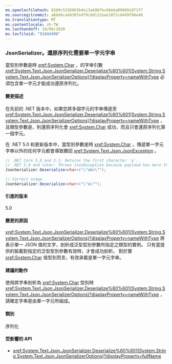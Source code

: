 ```yaml
---
ms.openlocfilehash: 8209c5336983bde13a698fbc68e6a099091071f7
ms.sourcegitcommit: a6bd4cad438fe479cbd112eae10f2cd449f06e40
ms.translationtype: MT
ms.contentlocale: zh-TW
ms.lasthandoff: 10/08/2020
ms.locfileid: "91844498"
---
```

### <a name="jsonserializerdeserialize-requires-single-character-string"></a>JsonSerializer。還原序列化需要單一字元字串

當型別參數是時 <xref:System.Char> ，的字串引數 <xref:System.Text.Json.JsonSerializer.Deserialize%60%601(System.String,System.Text.Json.JsonSerializerOptions)?displayProperty=nameWithType> 必須包含單一字元才能成功還原序列化。

#### <a name="change-description"></a>變更描述

在先前的 .NET 版本中，如果您將多個字元的字串傳遞至 <xref:System.Text.Json.JsonSerializer.Deserialize%60%601(System.String,System.Text.Json.JsonSerializerOptions)?displayProperty=nameWithType> ，且類型參數是，則還原序列化會 <xref:System.Char> 成功，而且只會還原序列化第一個字元。

在 .NET 5.0 和更新版本中，當型別參數是時 <xref:System.Char> ，傳遞單一字元字串以外的任何字元都會導致擲回 <xref:System.Text.Json.JsonException> 。

```csharp
// .NET Core 3.0 and 3.1: Returns the first character 'a'.
// .NET 5.0 and later: Throws JsonException because payload has more than one character.
JsonSerializer.Deserialize<char>("\"abc\"");

// Correct usage.
JsonSerializer.Deserialize<char>("\"a\"");
```

#### <a name="version-introduced"></a>引進的版本

5.0

#### <a name="reason-for-change"></a>變更的原因

<xref:System.Text.Json.JsonSerializer.Deserialize%60%601(System.String,System.Text.Json.JsonSerializerOptions)?displayProperty=nameWithType> 將表示單一 JSON 值的文字，剖析成泛型型別參數所指定之類型的實例。 只有當提供的裝載對指定的泛型型別參數有效時，才會成功剖析。 對於實 <xref:System.Char> 值型別而言，有效承載是單一字元字串。

#### <a name="recommended-action"></a>建議的動作

使用將字串剖析為 <xref:System.Char> 型別時 <xref:System.Text.Json.JsonSerializer.Deserialize%60%601(System.String,System.Text.Json.JsonSerializerOptions)?displayProperty=nameWithType> ，請確定字串是由單一字元所組成。

#### <a name="category"></a>類別

序列化

#### <a name="affected-apis"></a>受影響的 API

- <xref:System.Text.Json.JsonSerializer.Deserialize%60%601(System.String,System.Text.Json.JsonSerializerOptions)?displayProperty=fullName>

<!--

#### Affected APIs

- `M:System.Text.Json.JsonSerializer.Deserialize``1(System.String,System.Text.Json.JsonSerializerOptions)`

-->
